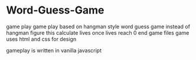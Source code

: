 # Word-Guess-Game
game play
 game play based on hangman style word guess game
 instead of hangman figure this calculate lives
 once lives reach 0 end game
files 
game uses html and css for design

gameplay is written in vanilla javascript

